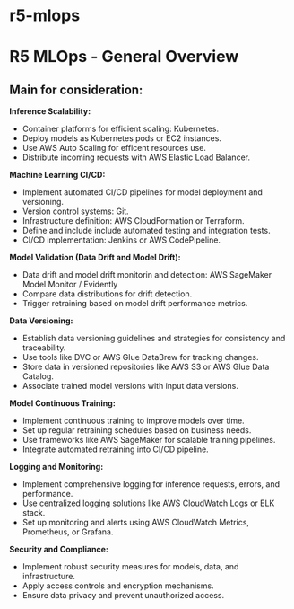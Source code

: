 # r5-mlops
# R5 MLOps - General Overview

## Main for consideration:

**Inference Scalability:**
- Container platforms for efficient scaling: Kubernetes.
- Deploy models as Kubernetes pods or EC2 instances.
- Use AWS Auto Scaling for efficent resources use.
- Distribute incoming requests with AWS Elastic Load Balancer.

**Machine Learning CI/CD:**
- Implement automated CI/CD pipelines for model deployment and versioning.
- Version control systems: Git.
- Infrastructure definition: AWS CloudFormation or Terraform.
- Define and include include automated testing and integration tests.
- CI/CD implementation: Jenkins or AWS CodePipeline.

**Model Validation (Data Drift and Model Drift):**
- Data drift and model drift monitorin and detection: AWS SageMaker Model Monitor / Evidently 
- Compare data distributions for drift detection.
- Trigger retraining based on model drift performance metrics.

**Data Versioning:**
- Establish data versioning guidelines and strategies for consistency and traceability.
- Use tools like DVC or AWS Glue DataBrew for tracking changes.
- Store data in versioned repositories like AWS S3 or AWS Glue Data Catalog.
- Associate trained model versions with input data versions.

**Model Continuous Training:**
- Implement continuous training to improve models over time.
- Set up regular retraining schedules based on business needs.
- Use frameworks like AWS SageMaker for scalable training pipelines.
- Integrate automated retraining into CI/CD pipeline.

**Logging and Monitoring:**
- Implement comprehensive logging for inference requests, errors, and performance.
- Use centralized logging solutions like AWS CloudWatch Logs or ELK stack.
- Set up monitoring and alerts using AWS CloudWatch Metrics, Prometheus, or Grafana.

**Security and Compliance:**
- Implement robust security measures for models, data, and infrastructure.
- Apply access controls and encryption mechanisms.
- Ensure data privacy and prevent unauthorized access.
